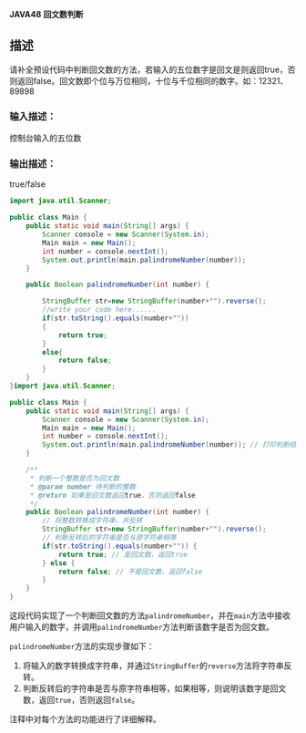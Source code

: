  **JAVA48** **回文数判断** 

## 描述

请补全预设代码中判断回文数的方法，若输入的五位数字是回文是则返回true，否则返回false。回文数即个位与万位相同，十位与千位相同的数字。如：12321、89898

### 输入描述：

控制台输入的五位数

### 输出描述：

true/false

```java
import java.util.Scanner;

public class Main {
    public static void main(String[] args) {
        Scanner console = new Scanner(System.in);
        Main main = new Main();
        int number = console.nextInt();
        System.out.println(main.palindromeNumber(number));
    }

    public Boolean palindromeNumber(int number) {

        StringBuffer str=new StringBuffer(number+"").reverse();
        //write your code here......
        if(str.toString().equals(number+""))
        {
            return true;
        }
        else{
            return false;
        }
    }
}import java.util.Scanner;

public class Main {
    public static void main(String[] args) {
        Scanner console = new Scanner(System.in);
        Main main = new Main();
        int number = console.nextInt();
        System.out.println(main.palindromeNumber(number)); // 打印判断结果
    }

    /**
     * 判断一个整数是否为回文数
     * @param number 待判断的整数
     * @return 如果是回文数返回true，否则返回false
     */
    public Boolean palindromeNumber(int number) {
        // 将整数转换成字符串，并反转
        StringBuffer str=new StringBuffer(number+"").reverse();
        // 判断反转后的字符串是否与原字符串相等
        if(str.toString().equals(number+"")) {
            return true; // 是回文数，返回true
        } else {
            return false; // 不是回文数，返回false
        }
    }
}
```

这段代码实现了一个判断回文数的方法`palindromeNumber`，并在`main`方法中接收用户输入的数字，并调用`palindromeNumber`方法判断该数字是否为回文数。

`palindromeNumber`方法的实现步骤如下：

1. 将输入的数字转换成字符串，并通过`StringBuffer`的`reverse`方法将字符串反转。
2. 判断反转后的字符串是否与原字符串相等，如果相等，则说明该数字是回文数，返回`true`，否则返回`false`。

注释中对每个方法的功能进行了详细解释。

